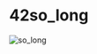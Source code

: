 # 42so_long

![so_long](https://github.com/user-attachments/assets/30d6542b-f68c-47b0-a2ea-9646f982e09a)
